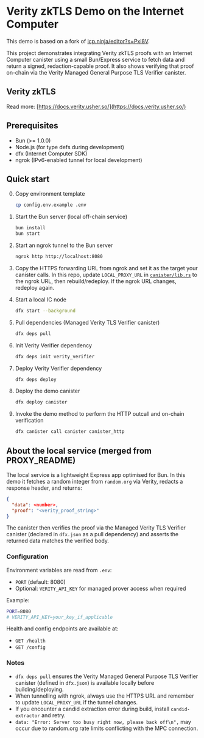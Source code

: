 # Verity zkTLS Demo on the Internet Computer

This demo is based on a fork of [icp.ninja/editor?s=Pxl8V](https://icp.ninja/editor?s=Pxl8V).

This project demonstrates integrating Verity zkTLS proofs with an Internet Computer canister using a small Bun/Express service to fetch data and return a signed, redaction-capable proof. It also shows verifying that proof on-chain via the Verity Managed General Purpose TLS Verifier canister.

## Verity zkTLS

Read more: [https://docs.verity.usher.so/](https://docs.verity.usher.so/)

## Prerequisites

- Bun (>= 1.0.0)
- Node.js (for type defs during development)
- dfx (Internet Computer SDK)
- ngrok (IPv6-enabled tunnel for local development)

## Quick start

0. Copy environment template

   ```bash
   cp config.env.example .env
   ```

1. Start the Bun server (local off-chain service)

   ```bash
   bun install
   bun start
   ```

2. Start an ngrok tunnel to the Bun server

   ```bash
   ngrok http http://localhost:8080
   ```

3. Copy the HTTPS forwarding URL from ngrok and set it as the target your canister calls. In this repo, update `LOCAL_PROXY_URL` in [`canister/lib.rs`](./canister/lib.rs) to the ngrok URL, then rebuild/redeploy. If the ngrok URL changes, redeploy again.

4. Start a local IC node

   ```bash
   dfx start --background
   ```

5. Pull dependencies (Managed Verity TLS Verifier canister)

   ```bash
   dfx deps pull
   ```

6. Init Verity Verifier dependency

   ```bash
   dfx deps init verity_verifier
   ```

7. Deploy Verity Verifier dependency

   ```bash
   dfx deps deploy
   ```

8. Deploy the demo canister

   ```bash
   dfx deploy canister
   ```

9. Invoke the demo method to perform the HTTP outcall and on-chain verification

   ```bash
   dfx canister call canister canister_http
   ```

## About the local service (merged from PROXY_README)

The local service is a lightweight Express app optimised for Bun. In this demo it fetches a random integer from `random.org` via Verity, redacts a response header, and returns:

```json
{
  "data": <number>,
  "proof": "<verity_proof_string>"
}
```

The canister then verifies the proof via the Managed Verity TLS Verifier canister (declared in `dfx.json` as a pull dependency) and asserts the returned data matches the verified body.

### Configuration

Environment variables are read from `.env`:

- `PORT` (default: 8080)
- Optional: `VERITY_API_KEY` for managed prover access when required

Example:

```bash
PORT=8080
# VERITY_API_KEY=your_key_if_applicable
```

Health and config endpoints are available at:

- `GET /health`
- `GET /config`

### Notes

- `dfx deps pull` ensures the Verity Managed General Purpose TLS Verifier canister (defined in `dfx.json`) is available locally before building/deploying.
- When tunnelling with ngrok, always use the HTTPS URL and remember to update `LOCAL_PROXY_URL` if the tunnel changes.
- If you encounter a candid extraction error during build, install `candid-extractor` and retry.
- `data: "Error: Server too busy right now, please back off\n",` may occur due to random.org rate limits conflicting with the MPC connection.